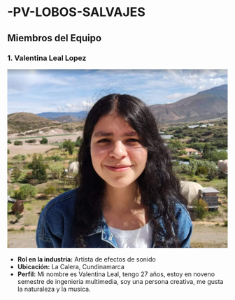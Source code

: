# -PV-LOBOS-SALVAJES
## Miembros del Equipo

### 1. Valentina Leal Lopez
![Foto Valentina](/valentina/imgValentina.png)
- **Rol en la industria:** Artista de efectos de sonido
- **Ubicación:** La Calera, Cundinamarca
- **Perfil:** Mi nombre es Valentina Leal, tengo 27 años, estoy en noveno semestre de ingenieria multimedia, soy una persona creativa, me gusta la naturaleza y la musica.